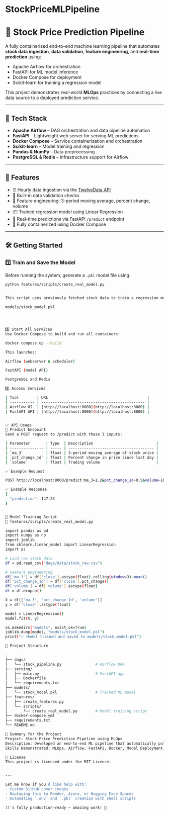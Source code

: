 # StockPriceMLPipeline
# 🧠 Stock Price Prediction Pipeline

A fully containerized end-to-end machine learning pipeline that automates **stock data ingestion**, **data validation**, **feature engineering**, and **real-time prediction** using:

- Apache Airflow for orchestration
- FastAPI for ML model inference
- Docker Compose for deployment
- Scikit-learn for training a regression model

This project demonstrates real-world **MLOps** practices by connecting a live data source to a deployed prediction service.

---

## 🔧 Tech Stack

- **Apache Airflow** – DAG orchestration and data pipeline automation
- **FastAPI** – Lightweight web server for serving ML predictions
- **Docker Compose** – Service containerization and orchestration
- **Scikit-learn** – Model training and regression
- **Pandas & NumPy** – Data preprocessing
- **PostgreSQL & Redis** – Infrastructure support for Airflow

---

## 🚀 Features

- ⏰ Hourly data ingestion via the [TwelveData API](https://twelvedata.com)
- 🧼 Built-in data validation checks
- 🧪 Feature engineering: 3-period moving average, percent change, volume
- 📦 Trained regression model using Linear Regression
- 🔮 Real-time predictions via FastAPI `/predict` endpoint
- 🐳 Fully containerized using Docker Compose

---

## 🛠️ Getting Started

### 1️⃣ Train and Save the Model

Before running the system, generate a `.pkl` model file using:

```bash
python features/scripts/create_real_model.py


This script uses previously fetched stock data to train a regression model and save it as:

models/stock_model.pkl




2️⃣ Start All Services
Use Docker Compose to build and run all containers:

docker compose up --build

This launches:

Airflow (webserver & scheduler)

FastAPI (model API)

PostgreSQL and Redis

3️⃣ Access Services

| Tool        | URL                                            |
| ----------- | ---------------------------------------------- |
| Airflow UI  | [http://localhost:8080](http://localhost:8080) |
| FastAPI API | [http://localhost:8000](http://localhost:8000) |


📈 API Usage
🔮 Predict Endpoint
Send a POST request to /predict with these 3 inputs:

| Parameter       | Type  | Description                            |
| --------------- | ----- | -------------------------------------- |
| `ma_3`          | float | 3-period moving average of stock price |
| `pct_change_1d` | float | Percent change in price since last day |
| `volume`        | float | Trading volume                         |

✅ Example Request

POST http://localhost:8000/predict?ma_3=1.2&pct_change_1d=0.5&volume=10000

✅ Example Response
{
  "prediction": 147.23
}


🧠 Model Training Script
📁 features/scripts/create_real_model.py

import pandas as pd
import numpy as np
import joblib
from sklearn.linear_model import LinearRegression
import os

# Load raw stock data
df = pd.read_csv("dags/data/stock_raw.csv")

# Feature engineering
df['ma_3'] = df['close'].astype(float).rolling(window=3).mean()
df['pct_change_1d'] = df['close'].pct_change()
df['volume'] = df['volume'].astype(float)
df = df.dropna()

X = df[['ma_3', 'pct_change_1d', 'volume']]
y = df['close'].astype(float)

model = LinearRegression()
model.fit(X, y)

os.makedirs("models", exist_ok=True)
joblib.dump(model, "models/stock_model.pkl")
print("✅ Model trained and saved to models/stock_model.pkl")

🧩 Project Structure

.
├── dags/
│   └── stock_pipeline.py               # Airflow DAG
├── serving/
│   ├── main.py                         # FastAPI app
│   ├── Dockerfile
│   └── requirements.txt
├── models/
│   └── stock_model.pkl                 # Trained ML model
├── features/
│   ├── create_features.py
│   └── scripts/
│       └── create_real_model.py        # Model training script
├── docker-compose.yml
├── requirements.txt
└── README.md

📄 Summary for the Project
Project: Stock Price Prediction Pipeline using MLOps
Description: Developed an end-to-end ML pipeline that automatically pulls stock data hourly, validates it, extracts features, trains a regression model, and serves predictions via a FastAPI endpoint. Used Docker Compose to orchestrate services including Airflow, Redis, and PostgreSQL.
Skills Demonstrated: MLOps, Airflow, FastAPI, Docker, Model Deployment, Regression, Data Engineering, REST APIs

📜 License
This project is licensed under the MIT License.


---

Let me know if you'd like help with:
- Custom GitHub cover images
- Deploying this to Render, Azure, or Hugging Face Spaces
- Automating `.env` and `.pkl` creation with shell scripts

It's fully production-ready — amazing work! 🚀

